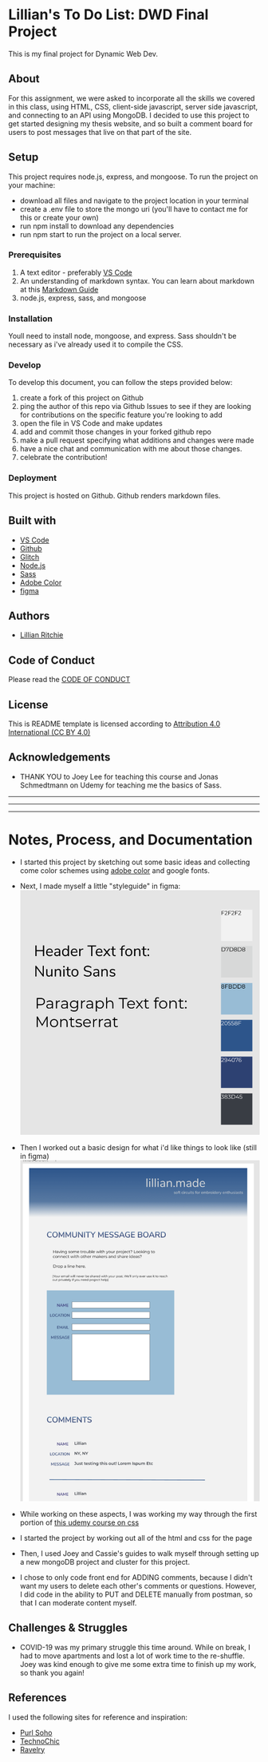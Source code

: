 <!-- Every README should start with an H1 -->
# Lillian's To Do List: DWD Final Project
<!-- A one sentence description of the project or assignment -->
This is my final project for Dynamic Web Dev. 


<!-- It is good practice to add an about or summary -->
## About

For this assignment, we were asked to incorporate all the skills we covered in this class, using HTML, CSS, client-side javascript, server side javascript, and connecting to an API using MongoDB.  I decided to use this project to get started designing my thesis website, and so built a comment board for users to post messages that live on that part of the site. 

<!-- It is essential to describe how to set up your project -->
## Setup

This project requires node.js, express, and mongoose. To run the project on your machine:
* download all files and navigate to the project location in your terminal
* create a .env file to store the mongo uri (you'll have to contact me for this or create your own)
* run npm install to download any dependencies
* run npm start to run the project on a local server.

<!-- Any knowledge or tools you will need before hand -->
### Prerequisites

1. A text editor - preferably [VS Code](https://code.visualstudio.com/)
2. An understanding of markdown syntax. You can learn about markdown at this [Markdown Guide](https://www.markdownguide.org/getting-started/)
3. node.js, express, sass, and mongoose


<!-- any installation needs should be defined -->
### Installation

Youll need to install node, mongoose, and express. Sass shouldn't be necessary as i've already used it to compile the CSS.

<!-- Write instructions on how to start working on your project -->
### Develop

To develop this document, you can follow the steps provided below:
1. create a fork of this project on Github
2. ping the author of this repo via Github Issues to see if they are looking for contributions on the specific feature you're looking to add
3. open the file in VS Code and make updates 
4. add and commit those changes in your forked github repo
5. make a pull request specifying what additions and changes were made
6. have a nice chat and communication with me about those changes. 
7. celebrate the contribution! 

<!-- Notes about the deployment -->
### Deployment

This project is hosted on Github. Github renders markdown files.

## Built with

* [VS Code](https://code.visualstudio.com/)
* [Github](https://github.com)
* [Glitch](https://glitch.com)
* [Node.js](https://nodejs.org/en/)
* [Sass](https://sass-lang.com/)
* [Adobe Color](https://color.adobe.com/create)
* [figma](https://figma.com)

## Authors

* [Lillian Ritchie](https://github.com/lillianritchie)

## Code of Conduct

Please read the [CODE OF CONDUCT](https://www.mozilla.org/en-US/about/governance/policies/participation/) 

## License

This is README template is licensed according to [Attribution 4.0 International (CC BY 4.0) ](https://creativecommons.org/licenses/by/4.0/)

<!-- thank and reference all the things that made your project happen -->
## Acknowledgements

* THANK YOU to Joey Lee for teaching this course and Jonas Schmedtmann on Udemy for teaching me the basics of Sass.
***
***
***

<!-- For your assignments you might consider  -->
# Notes, Process, and Documentation
* I started this project by sketching out some basic ideas and collecting come color schemes using [adobe color](https://color.adobe.com/create) and google fonts.
* Next, I made myself a little "styleguide" in figma:
![logo](/public/assets/styleguide.png)

* Then I worked out a basic design for what i'd like things to look like (still in figma)
![logo](public/assets/UXdesign.png)

* While working on these aspects, I was working my way through the first portion of [this udemy course on css](https://www.udemy.com/course/advanced-css-and-sass/learn/lecture/8274490#overview)

* I started the project by working out all of the html and css for the page

* Then, I used Joey and Cassie's guides to walk myself through setting up a new mongoDB project and cluster for this project.

* I chose to only code front end for ADDING comments, because I didn't want my users to delete each other's comments or questions. However, I did code in the ability to PUT and DELETE manually from postman, so that I can moderate content myself.


<!-- Any specific challenges or struggles documented -->
## Challenges & Struggles
* COVID-19 was my primary struggle this time around. While on break, I had to move apartments and lost a lot of work time to the re-shuffle. Joey was kind enough to give me some extra time to finish up my work, so thank you again!


<!-- References for resources and inspiration -->
## References
 I used the following sites for reference and inspiration:
 * [Purl Soho](https://www.purlsoho.com/)
 * [TechnoChic](https://technochic.net/)
 * [Ravelry](https://www.ravelry.com/)
